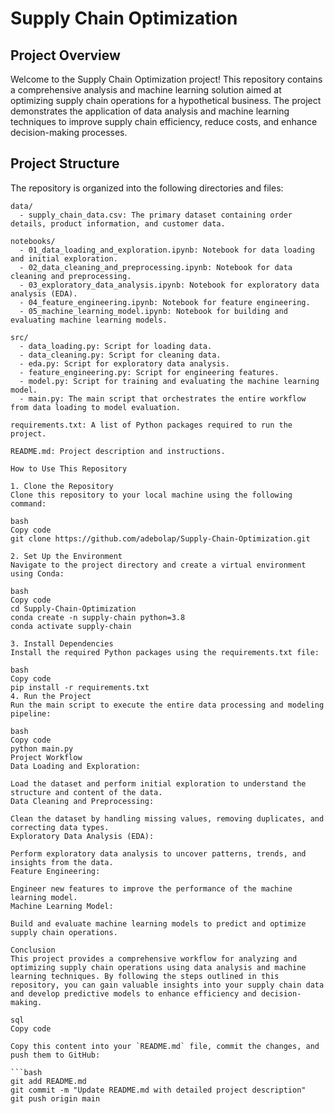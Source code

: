 # Supply Chain Optimization

## Project Overview

Welcome to the Supply Chain Optimization project! This repository contains a comprehensive analysis and machine learning solution aimed at optimizing supply chain operations for a hypothetical business. The project demonstrates the application of data analysis and machine learning techniques to improve supply chain efficiency, reduce costs, and enhance decision-making processes.

## Project Structure

The repository is organized into the following directories and files:

```plaintext
data/
  - supply_chain_data.csv: The primary dataset containing order details, product information, and customer data.

notebooks/
  - 01_data_loading_and_exploration.ipynb: Notebook for data loading and initial exploration.
  - 02_data_cleaning_and_preprocessing.ipynb: Notebook for data cleaning and preprocessing.
  - 03_exploratory_data_analysis.ipynb: Notebook for exploratory data analysis (EDA).
  - 04_feature_engineering.ipynb: Notebook for feature engineering.
  - 05_machine_learning_model.ipynb: Notebook for building and evaluating machine learning models.

src/
  - data_loading.py: Script for loading data.
  - data_cleaning.py: Script for cleaning data.
  - eda.py: Script for exploratory data analysis.
  - feature_engineering.py: Script for engineering features.
  - model.py: Script for training and evaluating the machine learning model.
  - main.py: The main script that orchestrates the entire workflow from data loading to model evaluation.

requirements.txt: A list of Python packages required to run the project.

README.md: Project description and instructions.

How to Use This Repository

1. Clone the Repository
Clone this repository to your local machine using the following command:

bash
Copy code
git clone https://github.com/adebolap/Supply-Chain-Optimization.git

2. Set Up the Environment
Navigate to the project directory and create a virtual environment using Conda:

bash
Copy code
cd Supply-Chain-Optimization
conda create -n supply-chain python=3.8
conda activate supply-chain

3. Install Dependencies
Install the required Python packages using the requirements.txt file:

bash
Copy code
pip install -r requirements.txt
4. Run the Project
Run the main script to execute the entire data processing and modeling pipeline:

bash
Copy code
python main.py
Project Workflow
Data Loading and Exploration:

Load the dataset and perform initial exploration to understand the structure and content of the data.
Data Cleaning and Preprocessing:

Clean the dataset by handling missing values, removing duplicates, and correcting data types.
Exploratory Data Analysis (EDA):

Perform exploratory data analysis to uncover patterns, trends, and insights from the data.
Feature Engineering:

Engineer new features to improve the performance of the machine learning model.
Machine Learning Model:

Build and evaluate machine learning models to predict and optimize supply chain operations.

Conclusion
This project provides a comprehensive workflow for analyzing and optimizing supply chain operations using data analysis and machine learning techniques. By following the steps outlined in this repository, you can gain valuable insights into your supply chain data and develop predictive models to enhance efficiency and decision-making.

sql
Copy code

Copy this content into your `README.md` file, commit the changes, and push them to GitHub:

```bash
git add README.md
git commit -m "Update README.md with detailed project description"
git push origin main
